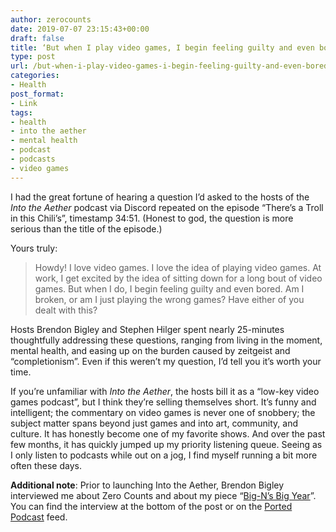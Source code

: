 ```yaml
---
author: zerocounts
date: 2019-07-07 23:15:43+00:00
draft: false
title: ‘But when I play video games, I begin feeling guilty and even bored’
type: post
url: /but-when-i-play-video-games-i-begin-feeling-guilty-and-even-bored/
categories:
- Health
post_format:
- Link
tags:
- health
- into the aether
- mental health
- podcast
- podcasts
- video games
---
```


I had the great fortune of hearing a question I’d asked to the hosts of the _Into the Aether_ podcast via Discord repeated on the episode “There’s a Troll in this Chili’s”, timestamp 34:51. (Honest to god, the question is more serious than the title of the episode.)

Yours truly:



<blockquote>Howdy! I love video games. I love the idea of playing video games. At work, I get excited by the idea of sitting down for a long bout of video games. But when I do, I begin feeling guilty and even bored. Am I broken, or am I just playing the wrong games? Have either of you dealt with this?

</blockquote>



Hosts Brendon Bigley and Stephen Hilger spent nearly 25-minutes thoughtfully addressing these questions, ranging from living in the moment, mental health, and easing up on the burden caused by zeitgeist and “completionism”. Even if this weren’t my question, I’d tell you it’s worth your time.

If you’re unfamiliar with _Into the Aether_, the hosts bill it as a “low-key video games podcast”, but I think they’re selling themselves short. It’s funny and intelligent; the commentary on video games is never one of snobbery; the subject matter spans beyond just games and into art, community, and culture. It has honestly become one of my favorite shows. And over the past few months, it has quickly jumped up my priority listening queue. Seeing as I only listen to podcasts while out on a jog, I find myself running a bit more often these days.

**Additional note**: Prior to launching Into the Aether, Brendon Bigley interviewed me about Zero Counts and about my piece “[Big-N’s Big Year](https://www.zerocounts.net/big-ns-big-year/)”. You can find the interview at the bottom of the post or on the [Ported Podcast](https://anchor.fm/ported) feed.
